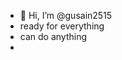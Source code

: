 - 👋 Hi, I’m @gusain2515
- ready for everything
- can do anything
- 


<!---
gusain2515/gusain2515 is a ✨ special ✨ repository because its `README.md` (this file) appears on your GitHub profile.
You can click the Preview link to take a look at your changes.
--->
